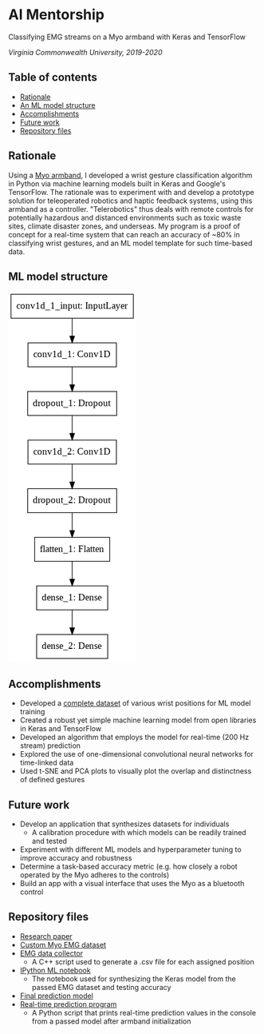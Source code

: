 # AI Mentorship
Classifying EMG streams on a Myo armband with Keras and TensorFlow

_Virginia Commonwealth University, 2019-2020_

## Table of contents
* [Rationale](#Rationale)
* [An ML model structure](#ML-model-structure)
* [Accomplishments](#Accomplishments)
* [Future work](#Future-work)
* [Repository files](#Repository-files)

## Rationale
Using a [Myo armband](https://developerblog.myo.com/), I developed a wrist gesture classification algorithm in Python via machine learning models built in Keras and Google's TensorFlow. The rationale was to experiment with and develop a prototype solution for teleoperated robotics and haptic feedback systems, using this armband as a controller. "Telerobotics" thus deals with remote controls for potentially hazardous and distanced environments such as toxic waste sites, climate disaster zones, and underseas. My program is a proof of concept for a real-time system that can reach an accuracy of ~80% in classifying wrist gestures, and an ML model template for such time-based data.

## ML model structure
![A version of the ML model structure](https://github.com/ShivramR/AI-Mentorship/blob/main/model_graph.png)

## Accomplishments
* Developed a [complete dataset](https://github.com/ShivramR/AI-Mentorship/blob/main/emg-final.csv) of various wrist positions for ML model training
* Created a robust yet simple machine learning model from open libraries in Keras and TensorFlow
* Developed an algorithm that employs the model for real-time (200 Hz stream) prediction
* Explored the use of one-dimensional convolutional neural networks for time-linked data
* Used t-SNE and PCA plots to visually plot the overlap and distinctness of defined gestures

## Future work
* Develop an application that synthesizes datasets for individuals
  * A calibration procedure with which models can be readily trained and tested
* Experiment with different ML models and hyperparameter tuning to improve accuracy and robustness
* Determine a task-based accuracy metric (e.g. how closely a robot operated by the Myo adheres to the controls)
* Build an app with a visual interface that uses the Myo as a bluetooth control

## Repository files
* [Research paper](https://github.com/ShivramR/AI-Mentorship/blob/main/Research%20Findings.pdf)
* [Custom Myo EMG dataset](https://github.com/ShivramR/AI-Mentorship/blob/main/emg-final.csv)
* [EMG data collector](https://github.com/ShivramR/AI-Mentorship/blob/main/emg_collector.cpp)
  * A C++ script used to generate a .csv file for each assigned position
* [IPython ML notebook](https://github.com/ShivramR/AI-Mentorship/blob/main/model_creator.ipynb)
  * The notebook used for synthesizing the Keras model from the passed EMG dataset and testing accuracy
* [Final prediction model](https://github.com/ShivramR/AI-Mentorship/blob/main/model_normalized2.h5)
* [Real-time prediction program](https://github.com/ShivramR/AI-Mentorship/blob/main/prediction_util.py)
  * A Python script that prints real-time prediction values in the console from a passed model after armband initialization
